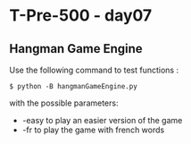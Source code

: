 # T-Pre-500 - day07

## Hangman Game Engine
Use the following command to test functions :
```
$ python -B hangmanGameEngine.py
```
with the possible parameters:
- -easy to play an easier version of the game
- -fr to play the game with french words



